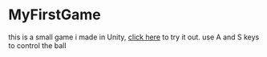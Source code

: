 # MyFirstGame

this is a small game i made in Unity, [click here](https://ayubomer.github.io/MyFirstGame/) to try it out. use A and S keys to control the ball
